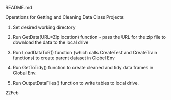 README.md


Operations for Getting and Cleaning Data Class Projects

1) Set desired working directory

2) Run GetData(URL=Zip location) function - pass the URL for the zip file to download the 
   data to the local drive

3) Run LoadDataToR() function (which calls CreateTest 
   and CreateTrain functions) to create parent dataset in Globel Env

4) Run GetToTidy() function to create cleaned and tidy data frames
   in Global Env.

5) Run OutputDataFiles() function to write tables to local drive.

22Feb
